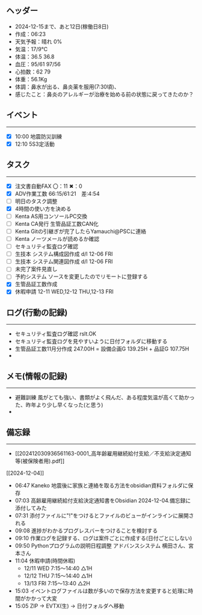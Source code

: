 ## ヘッダー
- 2024-12-15まで、あと12日(稼働日8日)
- 作成：06:23
- 天気予報：晴れ 0%
- 気温：17/9℃
- 体温：36.5 36.8
- 血圧：95/61 97/56
- 心拍数：62 79
- 体重：56.1Kg
- 体調：鼻水が出る、鼻炎薬を服用(7:30頃)、
- 感じたこと：鼻炎のアレルギーが治療を始める前の状態に戻ってきたのか？

## イベント
***
- [x] 10:00 地震防災訓練
- [x] 12:10 5S3定活動

## タスク
***
- [x] 注文書自動FAX 〇：11 ✖：0
- [x] ADV作業工数 66:15/61:21　差:4:54
- [ ] 明日のタスク調整
- [x] 4時間の使い方を決める
- [ ] Kenta AS用コンソールPC交換
- [ ] Kenta CA発行 生管品証工数CAN化
- [ ] Kenta Gitの引継ぎが完了したらYamauchi@PSCに連絡
- [ ] Kenta ノーツメールが読めるか確認
- [ ] セキュリティ監査ログ確認
- [ ] 生技本 システム構成図作成 d/l 12-06 FRI
- [ ] 生技本 システム関連図作成 d/l 12-06 FRI
- [ ] 未完了案件見直し
- [ ] 予約システム ソースを変更したのでリモートに登録する
- [x] 生管品証工数作成
- [x] 休暇申請 12-11 WED,12-12 THU,12-13 FRI

## ログ(行動の記録)
***
- セキュリティ監査ログ確認 rslt.OK
- セキュリティ監査ログを見やすいように日付フォルダに移動する
- 生管品証工数11月分作成 247.00H = 設備企画G 139.25H + 品証G 107.75H
- 

## メモ(情報の記録)
***
- 避難訓練 風がとても強い、書類がよく飛んだ、ある程度気温が高くて助かった、昨年より少し早くなった(と思う)
- 

## 備忘録
***
- [[202412030936561163-0001_高年齢雇用継続給付支給／不支給決定通知等(被保険者用).pdf]]


[[2024-12-04]]


- 06:47 Kaneko 地震後に家族と連絡を取る方法をobsidian資料フォルダに保存
- 07:03 高齢雇用継続給付支給決定通知書をObsidian 2024-12-04.備忘録に添付してみた 
- 07:31 添付ファイルに"!"をつけるとファイルのビューがインラインに展開される 
- 09:08 進捗がわかるプログレスバーをつけることを検討する
- 09:10 作業ログを記録する、ログは案件ごとに作成する(日付ごとにしない) 
- 09:50 
	Pythonプログラムの説明日程調整
	アドバンスシステム 横田さん、宮本さん
- 11:04 
	休暇申請(時間休暇)
	- 12/11 WED 7:15～14:40 △1H
	- 12/12 THU 7:15～14:40 △1H
	- 13/13 FRI 7:15～13:40 △2H 
- 15:03 イベントログファイルは数が多いので保存方法を変更すると処理に時間がかかって大変 
- 15:05 ZIP → EVTX(生) → 日付フォルダへ移動 